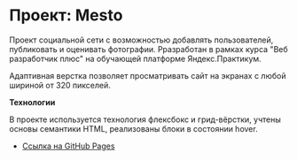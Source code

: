 # Проект: Mesto

Проект социальной сети с возможностью добавлять пользователей, публиковать и оценивать фотографии. Рразработан в рамках курса "Веб разработчик плюс" на обучающей платформе Яндекс.Практикум.

Адаптивная верстка позволяет просматривать сайт на экранах с любой шириной от 320 пикселей.

**Технологии**

В проекте используется технология флексбокс и грид-вёрстки, учтены основы семантики HTML, реализованы блоки в состоянии hover.

* [Ссылка на GitHub Pages](https://EugeneSkor.github.io/mesto-project/)
